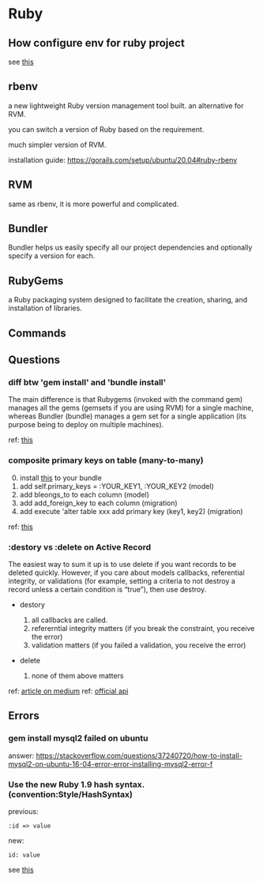 # Ruby

## How configure env for ruby project

see [this](https://www.honeybadger.io/blog/rbenv-rubygems-bundler-path/)

## rbenv 

a new lightweight Ruby version management tool built. an alternative for RVM.

you can switch a version of Ruby based on the requirement.

much simpler version of RVM.

installation guide: https://gorails.com/setup/ubuntu/20.04#ruby-rbenv

## RVM

same as rbenv, it is more powerful and complicated.

## Bundler 

Bundler helps us easily specify all our project dependencies and optionally specify a version for each.

## RubyGems

a Ruby packaging system designed to facilitate the creation, sharing, and installation of libraries.

## Commands



## Questions

### diff btw 'gem install' and 'bundle install'

The main difference is that Rubygems (invoked with the command gem) manages all the gems (gemsets if you are using RVM) for a single machine, whereas Bundler (bundle) manages a gem set for a single application (its purpose being to deploy on multiple machines).

ref: [this](https://stackoverflow.com/questions/20224855/what-is-the-difference-between-bundle-update-and-gem-update/20224856)

### composite primary keys on table (many-to-many)

0. install [this](https://rubygems.org/gems/composite_primary_keys) to your bundle
1. add self.primary_keys = :YOUR_KEY1, :YOUR_KEY2 (model)
2. add bleongs_to to each column (model)
3. add add_foreign_key to each column (migration)
4. add execute 'alter table xxx add primary key (key1, key2) (migration)

ref: [this](https://stackoverflow.com/questions/12746280/define-a-unique-primary-key-based-on-2-columns)

### :destory vs :delete on Active Record

The easiest way to sum it up is to use delete if you want records to be deleted quickly. However, if you care about models callbacks, referential integrity, or validations (for example, setting a criteria to not destroy a record unless a certain condition is “true”), then use destroy.

- destory

  1. all callbacks are called.
  2. refererntial integrity matters (if you break the constraint, you receive the error)
  3. validation matters (if you failed a validation, you receive the error)

- delete

  1. none of them above matters


ref: [article on medium](https://medium.com/@wkhearn/delete-vs-destroy-does-it-even-matter-8cb4db6aa660)
ref: [official api](https://api.rubyonrails.org/v6.1.4/classes/ActiveRecord/Associations/ClassMethods.html)

###

## Errors

### gem install mysql2 failed on ubuntu

answer: https://stackoverflow.com/questions/37240720/how-to-install-mysql2-on-ubuntu-16-04-error-error-installing-mysql2-error-f

### Use the new Ruby 1.9 hash syntax. (convention:Style/HashSyntax)

previous: 

```
:id => value
```

new:

```
id: value
```

see [this](https://stackoverflow.com/questions/44005410/need-to-refactor-to-the-new-ruby-1-9-hash-syntax/44005425)

